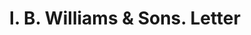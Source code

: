 ---
doi: 10.7916/D82245S7
date_other: '1900'
date_other_textual: '1900'
form: correspondence
genre:
- Letters (correspondence)
name:
- I. B. Williams & Sons
object_in_context_url: https://biggert.cul.columbia.edu/items/view/ave_biggert_00773
subject_hierarchical_geographic:
- Dover, New Hampshire, United States
subject_name:
- I. B. Williams & Sons
title: I. B. Williams & Sons. Letter
sort_title: I. B. Williams & Sons. Letter
call_number: ave_biggert_00773
coordinates:
- 43.19472222222222,-70.875
pid: ave_biggert_00773
identifiers: ave_biggert_00773
thumbnail: https://derivativo-2.library.columbia.edu/iiif/2/ldpd:345420/full/!256,256/0/native.jpg
permalink: "/biggert/ave_biggert_00773/"
layout: iiif-image-page
---
